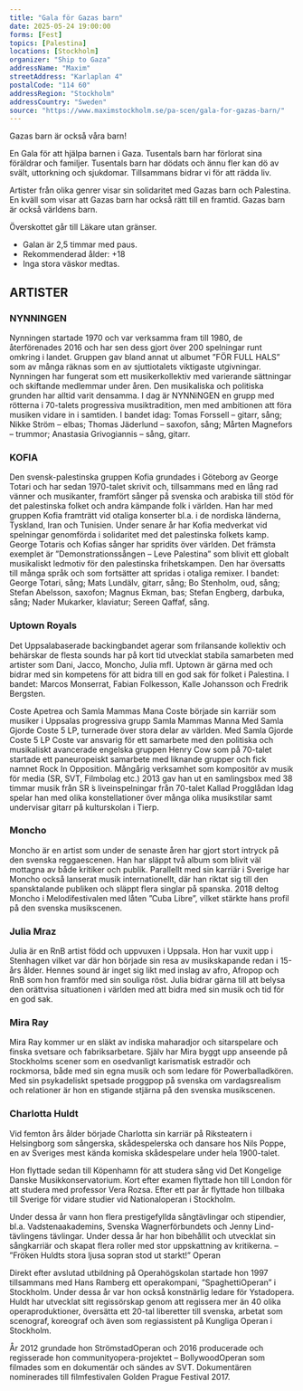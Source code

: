 ```yaml
---
title: "Gala för Gazas barn"
date: 2025-05-24 19:00:00
forms: [Fest]
topics: [Palestina]
locations: [Stockholm]
organizer: "Ship to Gaza"
addressName: "Maxim"
streetAddress: "Karlaplan 4"
postalCode: "114 60"
addressRegion: "Stockholm"
addressCountry: "Sweden"
source: "https://www.maximstockholm.se/pa-scen/gala-for-gazas-barn/"
---
```

Gazas barn är också våra barn!

En Gala för att hjälpa barnen i Gaza. Tusentals barn har förlorat sina föräldrar och familjer. Tusentals barn har dödats och ännu fler kan dö av svält, uttorkning och sjukdomar. Tillsammans bidrar vi för att rädda liv.

Artister från olika genrer visar sin solidaritet med Gazas barn och Palestina. En kväll som visar att Gazas barn har också rätt till en framtid. Gazas barn är också världens barn.

Överskottet går till Läkare utan gränser.

- Galan är 2,5 timmar med paus.
- Rekommenderad ålder: +18
- Inga stora väskor medtas.

 
## ARTISTER

### NYNNINGEN
Nynningen startade 1970 och var verksamma fram till 1980, de återförenades 2016 och har sen dess gjort över 200 spelningar runt omkring i landet. Gruppen gav bland annat ut albumet ”FÖR FULL HALS” som av många räknas som en av sjuttiotalets viktigaste utgivningar. Nynningen har fungerat som ett musikerkollektiv med varierande sättningar och skiftande medlemmar under åren. Den musikaliska och politiska grunden har alltid varit densamma. I dag är NYNNiNGEN en grupp med rötterna i 70-talets progressiva musiktradition, men med ambitionen att föra musiken vidare in i samtiden. I bandet idag: Tomas Forssell – gitarr, sång; Nikke Ström – elbas; Thomas Jäderlund – saxofon, sång; Mårten Magnefors – trummor; Anastasia Grivogiannis – sång, gitarr.

### KOFIA
Den svensk-palestinska gruppen Kofia grundades i Göteborg av George Totari och har sedan 1970-talet skrivit och, tillsammans med en lång rad vänner och musikanter, framfört sånger på svenska och arabiska till stöd för det palestinska folket och andra kämpande folk i världen. Han har med gruppen Kofia framträtt vid otaliga konserter bl.a. i de nordiska länderna, Tyskland, Iran och Tunisien. Under senare år har Kofia medverkat vid spelningar genomförda i solidaritet med det palestinska folkets kamp.  George Totaris och Kofias sånger har spridits över världen. Det främsta exemplet är ”Demonstrationssången – Leve Palestina” som blivit ett globalt musikaliskt ledmotiv för den palestinska frihetskampen. Den har översatts till många språk och som fortsätter att spridas i otaliga remixer.
I bandet: George Totari, sång; Mats Lundälv, gitarr, sång; Bo Stenholm, oud, sång; Stefan Abelsson, saxofon; Magnus Ekman, bas; Stefan Engberg, darbuka, sång; Nader Mukarker, klaviatur; Sereen Qaffaf, sång.

### Uptown Royals
Det Uppsalabaserade backingbandet agerar som frilansande kollektiv och behärskar de flesta sounds har på kort tid utvecklat stabila samarbeten med artister som Dani, Jacco, Moncho, Julia mfl. Uptown är gärna med och bidrar med sin kompetens för att bidra till en god sak för folket i Palestina. I bandet: Marcos Monserrat, Fabian Folkesson, Kalle Johansson och Fredrik Bergsten.

Coste Apetrea och Samla Mammas Mana
Coste började sin karriär som musiker i Uppsalas progressiva grupp Samla Mammas Manna Med Samla Gjorde Coste 5 LP, turnerade över stora delar av världen. Med Samla Gjorde Coste 5 LP Coste var ansvarig för ett samarbete med den politiska och musikaliskt avancerade engelska gruppen Henry Cow som på 70-talet startade ett paneuropeiskt samarbete med liknande grupper och fick namnet Rock In Opposition. Mångårig verksamhet som kompositör av musik för media (SR, SVT, Filmbolag etc.) 2013 gav han ut en samlingsbox med 38 timmar musik från SR ́s liveinspelningar från 70-talet Kallad Progglådan Idag spelar han med olika konstellationer över många olika musikstilar samt undervisar gitarr på kulturskolan i Tierp. 

### Moncho
Moncho är en artist som under de senaste åren har gjort stort intryck på den svenska reggaescenen. Han har släppt två album som blivit väl mottagna av både kritiker och publik. Parallellt med sin karriär i Sverige har Moncho också lanserat musik internationellt, där han riktat sig till den spansktalande publiken och släppt flera singlar på spanska. 2018 deltog Moncho i Melodifestivalen med låten ”Cuba Libre”, vilket stärkte hans profil på den svenska musikscenen.

### Julia Mraz
Julia är en RnB artist född och uppvuxen i Uppsala. Hon har vuxit upp i Stenhagen vilket var där hon började sin resa av musikskapande redan i 15-års ålder. Hennes sound är inget sig likt med inslag av afro, Afropop och RnB som hon framför med sin souliga röst. Julia bidrar gärna till att belysa den orättvisa situationen i världen med att bidra med sin musik och tid för en god sak.

### Mira Ray
Mira Ray kommer ur en släkt av indiska maharadjor och sitarspelare och finska svetsare och fabriksarbetare. Själv har Mira byggt upp anseende på Stockholms scener som en osedvanligt karismatisk estradör och rockmorsa, både med sin egna musik och som ledare för Powerballadkören. Med sin psykadeliskt spetsade proggpop på svenska om vardagsrealism och relationer är hon en stigande stjärna på den svenska musikscenen. 

### Charlotta Huldt
Vid femton års ålder började Charlotta sin karriär på Riksteatern i Helsingborg som sångerska, skådespelerska och dansare hos Nils Poppe, en av Sveriges mest kända komiska skådespelare under hela 1900-talet. 

Hon flyttade sedan till Köpenhamn för att studera sång vid Det Kongelige Danske Musikkonservatorium. Kort efter examen flyttade hon till London för att studera med professor Vera Rozsa. Efter ett par år flyttade hon tillbaka till Sverige för vidare studier vid Nationaloperan i Stockholm.

Under dessa år vann hon flera prestigefyllda sångtävlingar och stipendier, bl.a. Vadstenaakademins, Svenska Wagnerförbundets och Jenny Lind-tävlingens tävlingar. Under dessa år har hon bibehållit och utvecklat sin sångkarriär och skapat flera roller med stor uppskattning av kritikerna. – ”Fröken Huldts stora ljusa sopran stod ut starkt!” Operan

Direkt efter avslutad utbildning på Operahögskolan startade hon 1997 tillsammans med Hans Ramberg ett operakompani, ”SpaghettiOperan” i Stockholm. Under dessa år var hon också konstnärlig ledare för Ystadopera. Huldt har utvecklat sitt regissörskap genom att regissera mer än 40 olika operaproduktioner, översätta ett 20-tal liberetter till svenska, arbetat som scenograf, koreograf och även som regiassistent på Kungliga Operan i Stockholm.

År 2012 grundade hon StrömstadOperan och 2016 producerade och regisserade hon communityopera-projektet – BollywoodOperan som filmades som en dokumentär och sändes av SVT. Dokumentären nominerades till filmfestivalen Golden Prague Festival 2017.